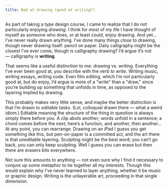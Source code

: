 ```yaml
---
title: Bad at drawing (good at writing?)
---
```


As part of taking a type design course, I came to realize that I do not particularly enjoying _drawing_. I think for most of my life I have thought of myself as someone who does, or at least _could_, enjoy drawing. And yet... I’ve never really drawn anything. I’ve done many things _close_ to drawing, though never drawing itself: pencil on paper. Daily calligraphy might be the closest I’ve ever come, though is calligraphy drawing? I’d argue it’s not — calligraphy is __writing__.

That seems like a useful distinction to me: drawing vs. writing. Everything I’ve ever been good at, you describe with the verb _to write_. Writing music, writing essays, writing code. Even film editing, which I’m not particularly good at, but do enjoy, I’d argue is more of a "write" than a "draw," since you’re building up something that unfolds in time, as opposed to the layering implied by drawing.

This probably makes very little sense, and maybe the better distinction is that I’m drawn to _editable_ tasks. (Lol, colloquial drawn there — what a weird idiom.) Editable meaning the structure of the thing in question is always simply there before you. A clip abuts another; words unfold in a sentence; a chord comes before the next; here’s a function, and another, then another... At any point, you can rearrange. Drawing on an iPad I guess you get something like this, but pen-on-paper is a committed act, and the art there is that uneditable layering. Sculpting might be the best word; you can’t go back, you can only keep sculpting. Well I guess you can erase but then there are erasers bits everywhere.

Not sure this amounts to anything — not even sure why I find it necessary to conjure up some metaphor to tie together all my interests. Though this would explain why I’ve never learned to layer anything, whether it be music or graphic design. Writing is the unlayerable art, proceeding in that single dimension.